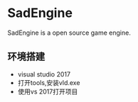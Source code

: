 # SadEngine
SadEngine is a open source game engine.

## 环境搭建
  * visual studio 2017
  * 打开tools,安装vld.exe
  * 使用vs 2017打开项目
